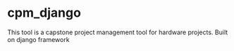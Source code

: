 # cpm_django

This tool is a capstone project management tool for hardware projects. Built on django framework 

